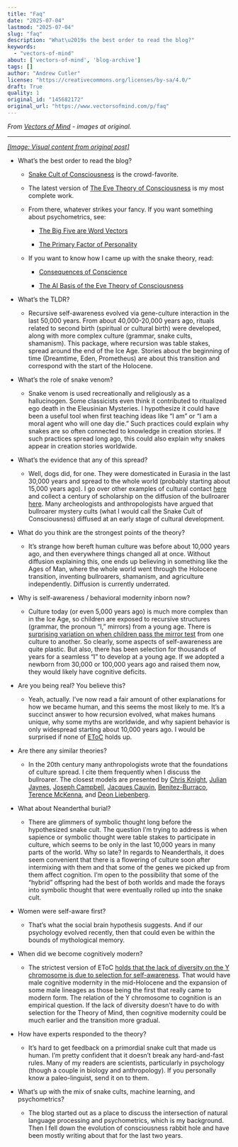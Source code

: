 ```yaml
---
title: "Faq"
date: "2025-07-04"
lastmod: "2025-07-04"
slug: "faq"
description: "What\u2019s the best order to read the blog?"
keywords:
  - "vectors-of-mind"
about: ['vectors-of-mind', 'blog-archive']
tags: []
author: "Andrew Cutler"
license: "https://creativecommons.org/licenses/by-sa/4.0/"
draft: True
quality: 1
original_id: "145682172"
original_url: "https://www.vectorsofmind.com/p/faq"
---
```

*From [Vectors of Mind](https://www.vectorsofmind.com/p/faq) - images at original.*

---

[*[Image: Visual content from original post]*](https://substackcdn.com/image/fetch/$s_!kXBT!,f_auto,q_auto:good,fl_progressive:steep/https%3A%2F%2Fsubstack-post-media.s3.amazonaws.com%2Fpublic%2Fimages%2Fb09cd75c-9f00-4721-83b8-ba45209d4d93_564x276.jpeg)

  * What’s the best order to read the blog?

    * [Snake Cult of Consciousness](https://www.vectorsofmind.com/p/the-snake-cult-of-consciousness) is the crowd-favorite.

    * The latest version of [The Eve Theory of Consciousness](https://www.vectorsofmind.com/p/eve-theory-of-consciousness-v3) is my most complete work.

    * From there, whatever strikes your fancy. If you want something about psychometrics, see:

      * [The Big Five are Word Vectors](https://www.vectorsofmind.com/p/the-big-five-are-word-vectors)

      * [The Primary Factor of Personality](https://www.vectorsofmind.com/p/primary-factor-of-personality-part)

    * If you want to know how I came up with the snake theory, read:

      * [Consequences of Conscience](https://www.vectorsofmind.com/p/consequences-of-conscience)

      * [The AI Basis of the Eve Theory of Consciousness](https://www.vectorsofmind.com/p/the-ai-basis-of-the-eve-theory-of)

  * What’s the TLDR?

    * Recursive self-awareness evolved via gene-culture interaction in the last 50,000 years. From about 40,000-20,000 years ago, rituals related to second birth (spiritual or cultural birth) were developed, along with more complex culture (grammar, snake cults, shamanism). This package, where recursion was table stakes, spread around the end of the Ice Age. Stories about the beginning of time (Dreamtime, Eden, Prometheus) are about this transition and correspond with the start of the Holocene.

  * What’s the role of snake venom?

    * Snake venom is used recreationally and religiously as a hallucinogen. Some classicists even think it contributed to ritualized ego death in the Eleusinian Mysteries. I hypothesize it could have been a useful tool when first teaching ideas like “I am” or “I am a moral agent who will one day die.” Such practices could explain why snakes are so often connected to knowledge in creation stories. If such practices spread long ago, this could also explain why snakes appear in creation stories worldwide. 

  * What’s the evidence that any of this spread?

    * Well, dogs did, for one. They were domesticated in Eurasia in the last 30,000 years and spread to the whole world (probably starting about 15,000 years ago). I go over other examples of cultural contact [here](https://www.vectorsofmind.com/p/evidence-for-global-cultural-diffusion) and collect a century of scholarship on the diffusion of the bullroarer [here](https://www.vectorsofmind.com/p/the-bullroarer-much-more-than-you). Many archeologists and anthropologists have argued that bullroarer mystery cults (what I would call the Snake Cult of Consciousness) diffused at an early stage of cultural development.

  * What do you think are the strongest points of the theory?

    * It’s strange how bereft human culture was before about 10,000 years ago, and then everywhere things changed all at once. Without diffusion explaining this, one ends up believing in something like the Ages of Man, where the whole world went through the Holocene transition, inventing bullroarers, shamanism, and agriculture independently. Diffusion is currently underrated.

  * Why is self-awareness / behavioral modernity inborn now?

    * Culture today (or even 5,000 years ago) is much more complex than in the Ice Age, so children are exposed to recursive structures (grammar, the pronoun “I,” mirrors) from a young age. There is [surprising variation on when children pass the mirror test](https://www.broeschlab.ca/wp-content/uploads/2017/10/Broesch-et-al.-2011-Cultural-Variations-in-Children’s-Mirror-Self-Recognition.pdf) from one culture to another. So clearly, some aspects of self-awareness are quite plastic. But also, there has been selection for thousands of years for a seamless “I” to develop at a young age. If we adopted a newborn from 30,000 or 100,000 years ago and raised them now, they would likely have cognitive deficits.

  * Are you being real? You believe this?

    * Yeah, actually. I’ve now read a fair amount of other explanations for how we became human, and this seems the most likely to me. It’s a succinct answer to how recursion evolved, what makes humans unique, why some myths are worldwide, and why sapient behavior is only widespread starting about 10,000 years ago. I would be surprised if none of [EToC](https://www.vectorsofmind.com/p/eve-theory-of-consciousness-v3) holds up.

  * Are there any similar theories?

    * In the 20th century many anthropologists wrote that the foundations of culture spread. I cite them frequently when I discuss the bullroarer. The closest models are presented by [Chris Knight](https://en.wikipedia.org/wiki/Blood_Relations:_Menstruation_and_the_Origins_of_Culture), [Julian Jaynes](https://en.wikipedia.org/wiki/The_Origin_of_Consciousness_in_the_Breakdown_of_the_Bicameral_Mind), [Joseph Campbell](https://en.wikipedia.org/wiki/Historical_Atlas_of_World_Mythology), [Jacques Cauvin](https://www.amazon.com/Birth-Origins-Agriculture-Studies-Archaeology/dp/0521651352), [Benitez-Burraco](https://www.sciencedirect.com/science/article/abs/pii/S0271530920300288), [Terence McKenna](https://en.wikipedia.org/wiki/Stoned_ape_theory), and [Deon Liebenberg](https://digitalcommons.trinity.edu/cgi/viewcontent.cgi?article=1250&context=tipiti).

  * What about Neanderthal burial?

    * There are glimmers of symbolic thought long before the hypothesized snake cult. The question I’m trying to address is when sapience or symbolic thought were table stakes to participate in culture, which seems to be only in the last 10,000 years in many parts of the world. Why so late? In regards to Neanderthals, it does seem convenient that there is a flowering of culture soon after intermixing with them and that some of the genes we picked up from them affect cognition. I’m open to the possibility that some of the “hybrid” offspring had the best of both worlds and made the forays into symbolic thought that were eventually rolled up into the snake cult.

  * Women were self-aware first?

    * That’s what the social brain hypothesis suggests. And if our psychology evolved recently, then that could even be within the bounds of mythological memory.

  * When did we become cognitively modern?

    * The strictest version of EToC [holds that the lack of diversity on the Y chromosome is due to selection for self-awareness](https://www.vectorsofmind.com/p/y-chromosome-bottleneck). That would have male cognitive modernity in the mid-Holocene and the expansion of some male lineages as those being the first that really came to modern form. The relation of the Y chromosome to cognition is an empirical question. If the lack of diversity doesn’t have to do with selection for the Theory of Mind, then cognitive modernity could be much earlier and the transition more gradual. 

  * How have experts responded to the theory?

    * It’s hard to get feedback on a primordial snake cult that made us human. I’m pretty confident that it doesn’t break any hard-and-fast rules. Many of my readers are scientists, particularly in psychology (though a couple in biology and anthropology). If you personally know a paleo-linguist, send it on to them.

  * What’s up with the mix of snake cults, machine learning, and psychometrics?

    * The blog started out as a place to discuss the intersection of natural language processing and psychometrics, which is my background. Then I fell down the evolution of consciousness rabbit hole and have been mostly writing about that for the last two years. 



